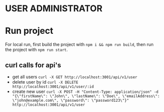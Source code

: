 # USER ADMINISTRATOR

# Run project
For local run, first build the project with `npm i && npm run build`, then run the project with `npm run start`.

## curl calls for api's
 - get all users `curl -X GET http://localhost:3001/api/v1/user`
 - delete user by id `curl -X DELETE http://localhost:3001/api/v1/user/:id`
 - create new user `curl -X POST -H "Content-Type: application/json" -d "{\"firstName\": \"John\", \"lastName\": \"Doe\", \"emailAddress\": \"john@example.com\", \"password\": \"password123\"}" http://localhost:3001/api/v1/user`

